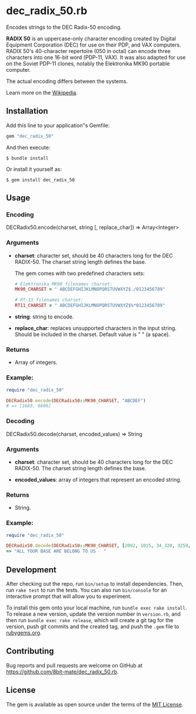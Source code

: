 # dec_radix_50.rb

Encodes strings to the DEC Radix-50 encoding.

**RADIX 50** is an uppercase-only character encoding created by Digital Equipment Corporation (DEC) for use on their PDP, and VAX computers. RADIX 50's 40-character repertoire (050 in octal) can encode three characters into one 16-bit word (PDP-11, VAX). It was also adapted for use on the Soviet PDP-11 clones, notably the Elektronika MK90 portable computer.

The actual encoding differs between the systems.

Learn more on the [Wikipedia](https://en.wikipedia.org/wiki/DEC_RADIX_50).

## Installation

Add this line to your application"s Gemfile:

```ruby
gem "dec_radix_50"
```

And then execute:

    $ bundle install

Or install it yourself as:

    $ gem install dec_radix_50

## Usage

### Encoding

DECRadix50.encode(charset, string \[, replace_char\]) => Array\<Integer\>

### Arguments

+ **charset**: character set, should be 40 characters long for the DEC RADIX-50. The charset string length defines the base.

  The gem comes with two predefined characters sets:

  ```Ruby
  # Elektronika MK90 filenames charset:
  MK90_CHARSET = " ABCDEFGHIJKLMNOPQRSTUVWXYZ$./0123456789"

  # RT-11 filenames charset:
  RT11_CHARSET = " ABCDEFGHIJKLMNOPQRSTUVWXYZ$%*0123456789"
  ```

+ **string**: string to encode.

+ **replace_char**: replaces unsupported characters in the input string. Should be included in the charset. Default value is " " (a space).

### Returns

+ Array of integers.

### Example:

```ruby
require "dec_radix_50"

DECRadix50.encode(DECRadix50::MK90_CHARSET, "ABCDEF")
# => [1683, 6606]
```

### Decoding

DECRadix50.decode(charset, encoded_values) => String

### Arguments

+ **charset**: character set, should be 40 characters long for the DEC RADIX-50. The charset string length defines the base.

+ **encoded_values**: array of integers that represent an encoded string.

### Returns

+ String.

### Example:

```ruby
require "dec_radix_50"

DECRadix50.decode(DECRadix50::MK90_CHARSET, [2092, 1015, 34_320, 3259, 8001, 29_000, 3412, 24_567, 815, 859, 0])
=> "ALL YOUR BASE ARE BELONG TO US   "
```

## Development

After checking out the repo, run `bin/setup` to install dependencies. Then, run `rake test` to run the tests. You can also run `bin/console` for an interactive prompt that will allow you to experiment.

To install this gem onto your local machine, run `bundle exec rake install`. To release a new version, update the version number in `version.rb`, and then run `bundle exec rake release`, which will create a git tag for the version, push git commits and the created tag, and push the `.gem` file to [rubygems.org](https://rubygems.org).

## Contributing

Bug reports and pull requests are welcome on GitHub at https://github.com/8bit-mate/dec_radix_50.rb.

## License

The gem is available as open source under the terms of the [MIT License](https://opensource.org/licenses/MIT).
